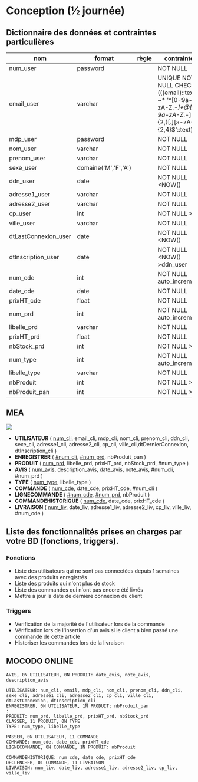 # Conception (½ journée)

## Dictionnaire des données et contraintes particulières

| nom  | format  | règle  | contrainte  | catégorie  |
|------|---------|--------|-------------|------------|
| num_user  |  password |   |  NOT NULL |   |
| email_user  |  varchar |   | UNIQUE NOT NULL CHECK (((email)::text ~* '^[0-9a-zA-Z._-]+@[0-9a-zA-Z._-]{2,}[.][a-zA-Z]{2,4}$'::text)) |   |
| mdp_user  |  password |   |  NOT NULL |   |
| nom_user  |  varchar |   |  NOT NULL |   |
| prenom_user  |  varchar |   | NOT NULL  |   |
| sexe_user  |  domaine('M','F','A') |   |  NOT NULL |   |
| ddn_user  |  date |   | NOT NULL <NOW()  |   |
| adresse1_user  |  varchar |   |  NOT NULL |   |
| adresse2_user  |  varchar |   |  NOT NULL |   |
| cp_user  |  int |   | NOT NULL > 0  |   |
| ville_user  |  varchar |   | NOT NULL  |   |
| dtLastConnexion_user  |  date |   | NOT NULL <NOW() |   |
| dtInscription_user  |  date |   | NOT NULL <NOW() >ddn_user |   |
| num_cde  |  int |   | NOT NULL auto_increment |   |
| date_cde  |  date |   | NOT NULL  |  <NOW() |
| prixHT_cde |  float |   |  NOT NULL |  >0 |
| num_prd  |  int |   | NOT NULL auto_increment |   |
| libelle_prd  |  varchar |   | NOT NULL  |   |
| prixHT_prd  |  float |   |  NOT NULL |   |
| nbStock_prd  |  int |   | NOT NULL > 0  |   |
| num_type  |  int |   | NOT NULL auto_increment |   |
| libelle_type  |  varchar |   | NOT NULL  |   |
| nbProduit  |  int |   | NOT NULL > 0 |   |
| nbProduit_pan  |  int |   | NOT NULL > 0 |   |

## MEA 

![](https://i.imgur.com/OF2YUe2.png)

- **UTILISATEUR** ( <ins>num_cli</ins>, email_cli, mdp_cli, nom_cli, prenom_cli, ddn_cli, sexe_cli, adresse1_cli, adresse2_cli, cp_cli, ville_cli,dtDernierConnexion, dtInscription_cli )
- **ENREGISTRER** ( <ins>#num_cli</ins>, <ins>#num_prd</ins>, nbProduit_pan )
- **PRODUIT** ( <ins>num_prd</ins>, libelle_prd, prixHT_prd, nbStock_prd, #num_type )
- **AVIS** ( <ins>num_avis</ins>, description_avis, date_avis, note_avis, #num_cli, #num_prd )
- **TYPE** ( <ins>num_type</ins>, libelle_type )
- **COMMANDE** ( <ins>num_cde</ins>, date_cde, prixHT_cde, #num_cli )
- **LIGNECOMMANDE** ( <ins>#num_cde</ins>, <ins>#num_prd</ins>, nbProduit )
- **COMMANDEHISTORIQUE** ( <ins>num_cde</ins>, date_cde, prixHT_cde )
- **LIVRAISON** ( <ins>num_liv</ins>, date_liv, adresse1_liv, adresse2_liv, cp_liv, ville_liv, #num_cde )

## Liste des fonctionnalités prises en charges par votre BD (fonctions, triggers).

### Fonctions
- Liste des utilisateurs qui ne sont pas connectées depuis 1 semaines avec des produits enregistrés
- Liste des produits qui n'ont plus de stock
- Liste des commandes qui n'ont pas encore été livrés
- Mettre à jour la date de dernière connexion du client
### Triggers
- Verification de la majorité de l'utilisateur lors de la commande
- Vérification lors de l'insertion d'un avis si le client a bien passé une commande de cette article
- Historiser les commandes lors de la livraison

## MOCODO ONLINE
```
AVIS, 0N UTILISATEUR, 0N PRODUIT: date_avis, note_avis, description_avis

UTILISATEUR: num_cli, email, mdp_cli, nom_cli, prenom_cli, ddn_cli, sexe_cli, adresse1_cli, adresse2_cli, cp_cli, ville_cli, dtLastConnexion, dtInscription_cli
ENREGISTRER, 0N UTILISATEUR, 1N PRODUIT: nbProduit_pan
:
PRODUIT: num_prd, libelle_prd, prixHT_prd, nbStock_prd
CLASSER, 11 PRODUIT, 0N TYPE
TYPE: num_type, libelle_type

PASSER, 0N UTILISATEUR, 11 COMMANDE
COMMANDE: num_cde, date_cde, prixHT_cde
LIGNECOMMANDE, 0N COMMANDE, 1N PRODUIT: nbProduit

COMMANDEHISTORIQUE: num_cde, date_cde, prixHT_cde
DECLENCHER, 01 COMMANDE, 11 LIVRAISON
LIVRAISON: num_liv, date_liv, adresse1_liv, adresse2_liv, cp_liv, ville_liv
```



